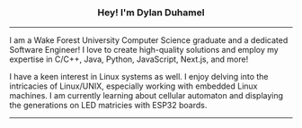 <h3 align="center">Hey! I'm Dylan Duhamel</h3>
<p align="center">

</p>

---

I am a Wake Forest University Computer Science graduate and a dedicated Software Engineer! I love to create high-quality solutions and employ my expertise in C/C++, Java, Python, JavaScript, Next.js, and more!

I have a keen interest in Linux systems as well. I enjoy delving into the intricacies of Linux/UNIX, especially working with embedded Linux machines. I am currently learning about cellular automaton and displaying the generations on LED matricies with ESP32 boards.

---

